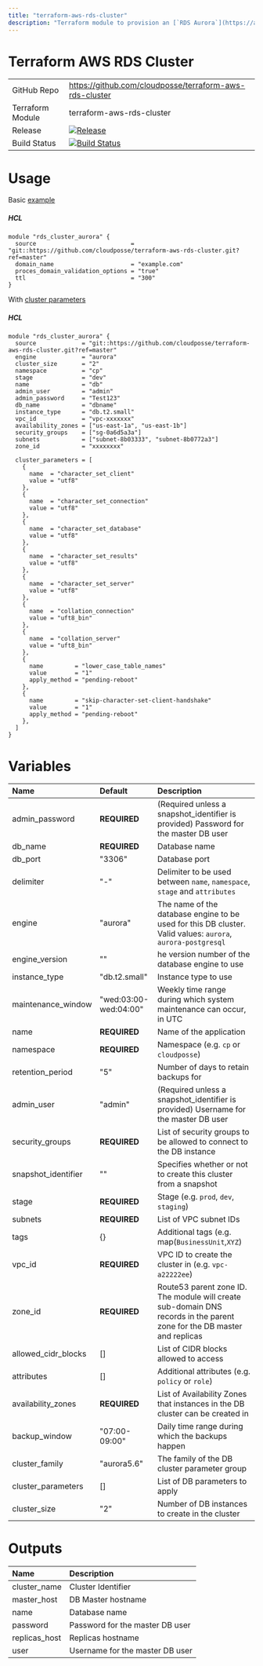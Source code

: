 ```yaml
---
title: "terraform-aws-rds-cluster"
description: "Terraform module to provision an [`RDS Aurora`](https://aws.amazon.com/rds/aurora) cluster for MySQL or Postgres."
---
```

# Terraform AWS RDS Cluster

|                  |                                                                                                                                                                |
|:-----------------|:---------------------------------------------------------------------------------------------------------------------------------------------------------------|
| GitHub Repo      | https://github.com/cloudposse/terraform-aws-rds-cluster                                                                                                        |
| Terraform Module | terraform-aws-rds-cluster                                                                                                                                      |
| Release          | [![Release](https://img.shields.io/github/release/cloudposse/terraform-aws-rds-cluster.svg)](https://github.com/cloudposse/terraform-aws-rds-cluster/releases) |
| Build Status     | [![Build Status](https://travis-ci.org/cloudposse/terraform-aws-rds-cluster.svg?branch=master)](https://travis-ci.org/cloudposse/terraform-aws-rds-cluster)    |

# Usage

Basic [example](https://github.com/cloudposse/terraform-aws-rds-cluster/tree/master/examples/basic)


##### HCL
```hcl
module "rds_cluster_aurora" {
  source                           = "git::https://github.com/cloudposse/terraform-aws-rds-cluster.git?ref=master"
  domain_name                      = "example.com"
  proces_domain_validation_options = "true"
  ttl                              = "300"
}
```


With [cluster parameters](https://github.com/cloudposse/terraform-aws-rds-cluster/tree/master/examples/with_cluster_parameters)

##### HCL
```hcl
module "rds_cluster_aurora" {
  source             = "git::https://github.com/cloudposse/terraform-aws-rds-cluster.git?ref=master"
  engine             = "aurora"
  cluster_size       = "2"
  namespace          = "cp"
  stage              = "dev"
  name               = "db"
  admin_user         = "admin"
  admin_password     = "Test123"
  db_name            = "dbname"
  instance_type      = "db.t2.small"
  vpc_id             = "vpc-xxxxxxx"
  availability_zones = ["us-east-1a", "us-east-1b"]
  security_groups    = ["sg-0a6d5a3a"]
  subnets            = ["subnet-8b03333", "subnet-8b0772a3"]
  zone_id            = "xxxxxxxx"

  cluster_parameters = [
    {
      name  = "character_set_client"
      value = "utf8"
    },
    {
      name  = "character_set_connection"
      value = "utf8"
    },
    {
      name  = "character_set_database"
      value = "utf8"
    },
    {
      name  = "character_set_results"
      value = "utf8"
    },
    {
      name  = "character_set_server"
      value = "utf8"
    },
    {
      name  = "collation_connection"
      value = "uft8_bin"
    },
    {
      name  = "collation_server"
      value = "uft8_bin"
    },
    {
      name         = "lower_case_table_names"
      value        = "1"
      apply_method = "pending-reboot"
    },
    {
      name         = "skip-character-set-client-handshake"
      value        = "1"
      apply_method = "pending-reboot"
    },
  ]
}
```

# Variables

| Name                | Default               | Description                                                                                                             |
|:--------------------|:----------------------|:------------------------------------------------------------------------------------------------------------------------|
| admin_password      | __REQUIRED__          | (Required unless a snapshot_identifier is provided) Password for the master DB user                                     |
| db_name             | __REQUIRED__          | Database name                                                                                                           |
| db_port             | "3306"                | Database port                                                                                                           |
| delimiter           | "-"                   | Delimiter to be used between `name`, `namespace`, `stage` and `attributes`                                              |
| engine              | "aurora"              | The name of the database engine to be used for this DB cluster. Valid values: `aurora`, `aurora-postgresql`             |
| engine_version      | ""                    | he version number of the database engine to use                                                                         |
| instance_type       | "db.t2.small"         | Instance type to use                                                                                                    |
| maintenance_window  | "wed:03:00-wed:04:00" | Weekly time range during which system maintenance can occur, in UTC                                                     |
| name                | __REQUIRED__          | Name of the application                                                                                                 |
| namespace           | __REQUIRED__          | Namespace (e.g. `cp` or `cloudposse`)                                                                                   |
| retention_period    | "5"                   | Number of days to retain backups for                                                                                    |
| admin_user          | "admin"               | (Required unless a snapshot_identifier is provided) Username for the master DB user                                     |
| security_groups     | __REQUIRED__          | List of security groups to be allowed to connect to the DB instance                                                     |
| snapshot_identifier | ""                    | Specifies whether or not to create this cluster from a snapshot                                                         |
| stage               | __REQUIRED__          | Stage (e.g. `prod`, `dev`, `staging`)                                                                                   |
| subnets             | __REQUIRED__          | List of VPC subnet IDs                                                                                                  |
| tags                | {}                    | Additional tags (e.g. map(`BusinessUnit`,`XYZ`)                                                                         |
| vpc_id              | __REQUIRED__          | VPC ID to create the cluster in (e.g. `vpc-a22222ee`)                                                                   |
| zone_id             | __REQUIRED__          | Route53 parent zone ID. The module will create sub-domain DNS records in the parent zone for the DB master and replicas |
| allowed_cidr_blocks | []                    | List of CIDR blocks allowed to access                                                                                   |
| attributes          | []                    | Additional attributes (e.g. `policy` or `role`)                                                                         |
| availability_zones  | __REQUIRED__          | List of Availability Zones that instances in the DB cluster can be created in                                           |
| backup_window       | "07:00-09:00"         | Daily time range during which the backups happen                                                                        |
| cluster_family      | "aurora5.6"           | The family of the DB cluster parameter group                                                                            |
| cluster_parameters  | []                    | List of DB parameters to apply                                                                                          |
| cluster_size        | "2"                   | Number of DB instances to create in the cluster                                                                         |

# Outputs

| Name          | Description                     |
|:--------------|:--------------------------------|
| cluster_name  | Cluster Identifier              |
| master_host   | DB Master hostname              |
| name          | Database name                   |
| password      | Password for the master DB user |
| replicas_host | Replicas hostname               |
| user          | Username for the master DB user |
